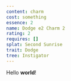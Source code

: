 ```yaml
---
content: charm
cost: something
essence: 2
name: Dodge e2 Charm 2
rating: 2
requires: []
splat: Second Sunrise
trait: Dodge
tree: Instigator
---
```


Hello **world**!

